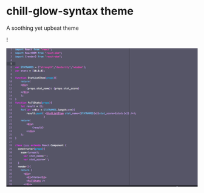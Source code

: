 # chill-glow-syntax theme

A soothing yet upbeat theme

!<div><p>
<img src="https://github.com/Jacktwist/chill-glow-syntax/blob/master/cg_screenshot.png">
</p>
</div>
